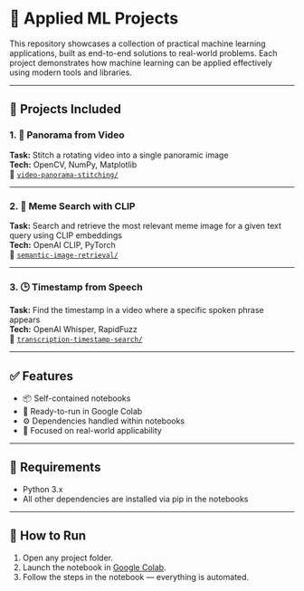 # 🤖 Applied ML Projects

This repository showcases a collection of practical machine learning applications, built as end-to-end solutions to real-world problems. Each project demonstrates how machine learning can be applied effectively using modern tools and libraries.

---

## 📁 Projects Included

### 1. 🌄 Panorama from Video
**Task:** Stitch a rotating video into a single panoramic image  
**Tech:** OpenCV, NumPy, Matplotlib  
📂 [`video-panorama-stitching/`](./video-panorama-stitching)

---

### 2. 🧠 Meme Search with CLIP
**Task:** Search and retrieve the most relevant meme image for a given text query using CLIP embeddings  
**Tech:** OpenAI CLIP, PyTorch  
📂 [`semantic-image-retrieval/`](./semantic-image-retrieval)

---

### 3. 🕒 Timestamp from Speech
**Task:** Find the timestamp in a video where a specific spoken phrase appears  
**Tech:** OpenAI Whisper, RapidFuzz  
📂 [`transcription-timestamp-search/`](./transcription-timestamp-search)

---

## ✅ Features

- 📦 Self-contained notebooks  
- 🧪 Ready-to-run in Google Colab  
- ⚙️ Dependencies handled within notebooks  
- 🎯 Focused on real-world applicability

---

## 🔧 Requirements

- Python 3.x
- All other dependencies are installed via pip in the notebooks

---

## 🚀 How to Run

1. Open any project folder.
2. Launch the notebook in [Google Colab](https://colab.research.google.com/).
3. Follow the steps in the notebook — everything is automated.
